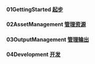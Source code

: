#### 01GettingStarted [起步](https://www.webpackjs.com/guides/getting-started/)

#### 02AssetManagement [管理资源](https://www.webpackjs.com/guides/asset-management/)

#### 03OutputManagement [管理输出](https://www.webpackjs.com/guides/output-management/)

#### 04Development [开发](https://www.webpackjs.com/guides/development/)
